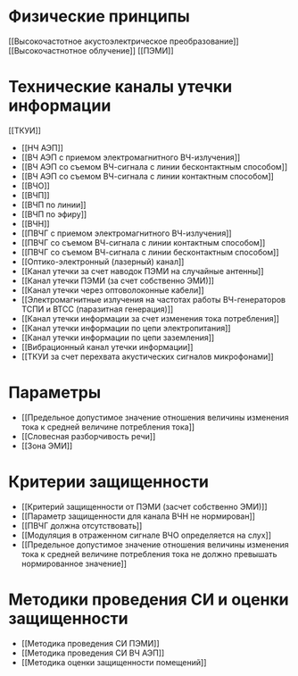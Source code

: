 

# Физические принципы
[[Высокочастотное акустоэлектрическое преобразование]]
[[Высокочастнотное облучение]]
[[ПЭМИ]]

# Технические каналы утечки информации
[[ТКУИ]]

- [[НЧ АЭП]]
- [[ВЧ АЭП с приемом электромагнитного ВЧ-излучения]]
- [[ВЧ АЭП со съемом ВЧ-сигнала с линии бесконтактным способом]]
- [[ВЧ АЭП со съемом ВЧ-сигнала с линии контактным способом]]
- [[ВЧО]]
- [[ВЧП]]
- [[ВЧП по линии]]
- [[ВЧП по эфиру]]
- [[ВЧН]]
- [[ПВЧГ с приемом электромагнитного ВЧ-излучения]]
- [[ПВЧГ со съемом ВЧ-сигнала с линии контактным способом]]
- [[ПВЧГ со съемом ВЧ-сигнала с линии бесконтактным способом]]	
- [[Оптико-электронный (лазерный) канал]]
- [[Канал утечки за счет наводок ПЭМИ на случайные антенны]]
- [[Канал утечки ПЭМИ (за счет собственно ЭМИ)]]
- [[Канал утечки через оптоволоконные кабели]]
- [[Электромагнитные излучения на частотах работы ВЧ-генераторов ТСПИ и ВТСС (паразитная генерация)]]
- [[Канал утечки информации за счет изменения тока потребления]]
- [[Канал утечки информации по цепи электропитания]]
- [[Канал утечки информации по цепи заземления]]
- [[Вибрационный канал утечки информации]]
- [[ТКУИ за счет перехвата акустических сигналов микрофонами]]

# Параметры
- [[Предельное допустимое значение отношения величины изменения тока к средней величине потребления тока]]
- [[Словесная разборчивость речи]]
- [[Зона ЭМИ]]

# Критерии защищенности
- [[Критерий защищенности от ПЭМИ (засчет собственно ЭМИ)]]
- [[Параметр защищенности для канала ВЧН не нормирован]]
- [[ПВЧГ должна отсутствовать]]
- [[Модуляция в отраженном сигнале ВЧО определяется на слух]]
- [[Предельное допустимое значение отношения величины изменения тока к средней величине потребления тока не должно превышать нормированное значение]]

# Методики проведения СИ и оценки защищенности
- [[Методика проведения СИ ПЭМИ]]
- [[Методика проведения СИ ВЧ АЭП]]
- [[Методика оценки защищенности помещений]]
